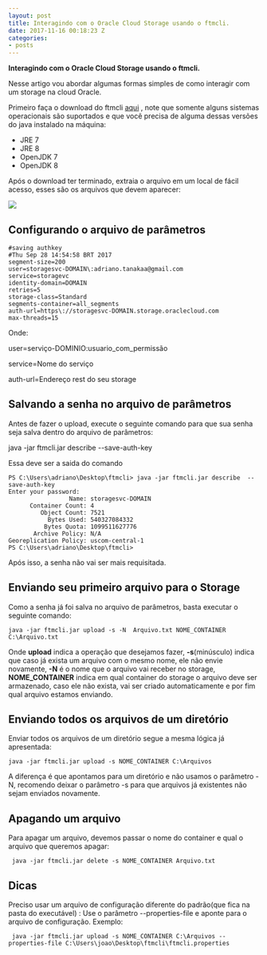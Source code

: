 ```yaml
---
layout: post
title: Interagindo com o Oracle Cloud Storage usando o ftmcli.
date: 2017-11-16 00:18:23 Z
categories:
- posts
---
```




**Interagindo com o Oracle Cloud Storage usando o ftmcli.**

Nesse artigo vou abordar algumas formas simples de como interagir com um storage na cloud Oracle.

Primeiro faça o download do ftmcli [aqui](http://www.oracle.com/technetwork/topics/cloud/downloads/index.html) , note que somente alguns sistemas operacionais são suportados e que você precisa de alguma dessas versões do  java instalado na máquina:

 - JRE 7   
 - JRE 8   
 - OpenJDK 7  
 - OpenJDK 8

Após o download ter terminado, extraia o arquivo em um local de fácil acesso, esses são os arquivos que devem aparecer:

![](https://i.imgur.com/1AHDCPo.png)

Configurando o arquivo de parâmetros
------------------------------------

    #saving authkey
    #Thu Sep 28 14:54:58 BRT 2017
    segment-size=200
    user=storagesvc-DOMAIN\:adriano.tanakaa@gmail.com
    service=storagevc
    identity-domain=DOMAIN
    retries=5
    storage-class=Standard
    segments-container=all_segments
    auth-url=https\://storagesvc-DOMAIN.storage.oraclecloud.com
    max-threads=15

Onde:

user=serviço-DOMINIO\:usuario_com_permissão

service=Nome do serviço

auth-url=Endereço rest do seu storage

Salvando a senha no arquivo de parâmetros
----------------------------

Antes de fazer o upload, execute o seguinte comando para que sua senha seja salva dentro do arquivo de parâmetros:

java -jar ftmcli.jar describe  --save-auth-key

Essa deve ser a saida do comando

    PS C:\Users\adriano\Desktop\ftmcli> java -jar ftmcli.jar describe  --save-auth-key
    Enter your password:
                     Name: storagesvc-DOMAIN
          Container Count: 4
             Object Count: 7521
               Bytes Used: 540327084332
              Bytes Quota: 1099511627776
           Archive Policy: N/A
    Georeplication Policy: uscom-central-1
    PS C:\Users\adriano\Desktop\ftmcli>

Após isso, a senha não vai ser mais requisitada.

Enviando seu primeiro arquivo para o Storage
----------------------------

Como a senha já foi salva no arquivo de parâmetros, basta executar o seguinte comando:

    java -jar ftmcli.jar upload -s -N  Arquivo.txt NOME_CONTAINER C:\Arquivo.txt
    
Onde **upload** indica a operação que desejamos fazer,  **-s**(minúsculo) indica que caso já exista um arquivo com o mesmo nome, ele não envie novamente, **-N** é o nome que o arquivo vai receber no storage, **NOME_CONTAINER** indica em qual container do storage o arquivo deve ser armazenado, caso ele não exista, vai ser criado automaticamente e por fim qual arquivo estamos enviando.

Enviando todos os arquivos de um diretório
----------------------------

Enviar todos os arquivos de um diretório segue a mesma lógica já apresentada:

    java -jar ftmcli.jar upload -s NOME_CONTAINER C:\Arquivos

A diferença é que apontamos para um diretório e não usamos o parâmetro -N, recomendo deixar o parâmetro -s para que arquivos já existentes não sejam enviados novamente.

Apagando um arquivo
----------------------------

Para apagar um arquivo, devemos passar o nome do container e qual o arquivo que queremos apagar:

     java -jar ftmcli.jar delete -s NOME_CONTAINER Arquivo.txt


Dicas
----------------------------

Preciso usar um arquivo de configuração diferente do padrão(que fica na pasta do executável) :
Use o parâmetro  --properties-file e aponte para o arquivo de configuração.
Exemplo:

     java -jar ftmcli.jar upload -s NOME_CONTAINER C:\Arquivos --properties-file C:\Users\joao\Desktop\ftmcli\ftmcli.properties

